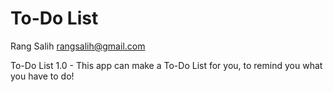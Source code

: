 # To-Do List

Rang Salih <rangsalih@gmail.com>

To-Do List 1.0 - This app can make a To-Do List for you, to remind you what you have to do!

